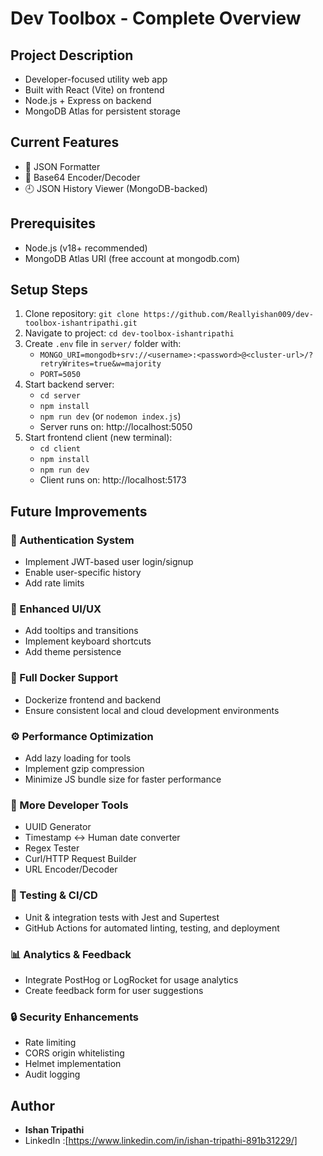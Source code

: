 # Dev Toolbox - Complete Overview

## Project Description
- Developer-focused utility web app
- Built with React (Vite) on frontend
- Node.js + Express on backend  
- MongoDB Atlas for persistent storage

## Current Features
- 🧹 JSON Formatter
- 🔐 Base64 Encoder/Decoder
- 🕘 JSON History Viewer (MongoDB-backed)

## Prerequisites
- Node.js (v18+ recommended)
- MongoDB Atlas URI (free account at mongodb.com)

## Setup Steps
1. Clone repository: `git clone https://github.com/Reallyishan009/dev-toolbox-ishantripathi.git`
2. Navigate to project: `cd dev-toolbox-ishantripathi`
3. Create `.env` file in `server/` folder with:
   - `MONGO_URI=mongodb+srv://<username>:<password>@<cluster-url>/?retryWrites=true&w=majority`
   - `PORT=5050`
4. Start backend server:
   - `cd server`
   - `npm install`
   - `npm run dev` (or `nodemon index.js`)
   - Server runs on: http://localhost:5050
5. Start frontend client (new terminal):
   - `cd client`
   - `npm install`
   - `npm run dev`
   - Client runs on: http://localhost:5173

## Future Improvements

### 🔐 Authentication System
- Implement JWT-based user login/signup
- Enable user-specific history
- Add rate limits

### 🎨 Enhanced UI/UX
- Add tooltips and transitions
- Implement keyboard shortcuts
- Add theme persistence

### 🐳 Full Docker Support
- Dockerize frontend and backend
- Ensure consistent local and cloud development environments

### ⚙️ Performance Optimization
- Add lazy loading for tools
- Implement gzip compression
- Minimize JS bundle size for faster performance

### 🧰 More Developer Tools
- UUID Generator
- Timestamp ↔ Human date converter
- Regex Tester
- Curl/HTTP Request Builder
- URL Encoder/Decoder

### 🧪 Testing & CI/CD
- Unit & integration tests with Jest and Supertest
- GitHub Actions for automated linting, testing, and deployment

### 📊 Analytics & Feedback
- Integrate PostHog or LogRocket for usage analytics
- Create feedback form for user suggestions

### 🔒 Security Enhancements
- Rate limiting
- CORS origin whitelisting
- Helmet implementation
- Audit logging

## Author
- **Ishan Tripathi**
- LinkedIn :[https://www.linkedin.com/in/ishan-tripathi-891b31229/]
